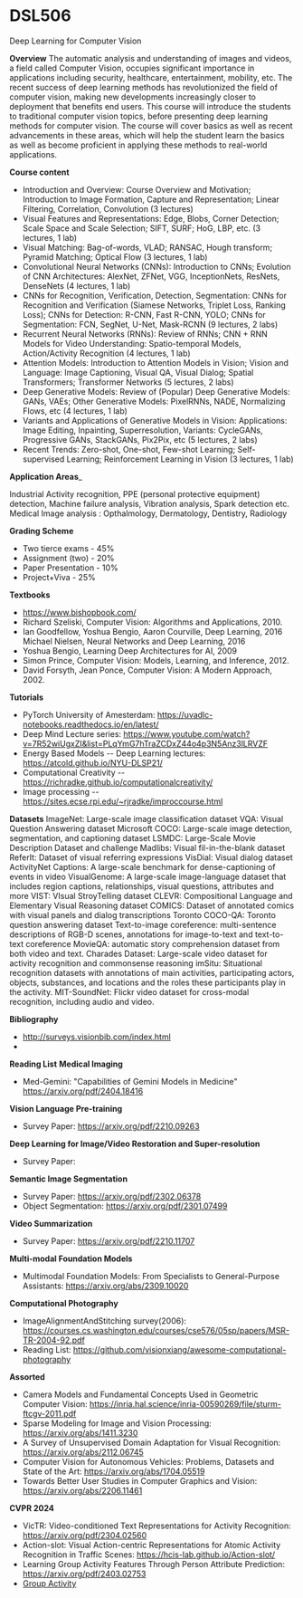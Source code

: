 # DSL506
Deep Learning for Computer Vision


__Overview__ The automatic analysis and understanding of images and videos, a field called Computer Vision, occupies significant importance in applications including security, healthcare, entertainment, mobility, etc. The recent success of deep learning methods has revolutionized the field of computer vision, making new developments increasingly closer to deployment that benefits end users. This course will introduce the students to traditional computer vision topics, before presenting deep learning methods for computer vision. The course will cover basics as well as recent advancements in these areas, which will help the student learn the basics as well as become proficient in applying these methods to real-world applications. 

__Course content__ 

* Introduction and Overview: Course Overview and Motivation; Introduction to Image Formation, Capture and Representation; Linear Filtering, Correlation, Convolution (3 lectures)
* Visual Features and Representations: Edge, Blobs, Corner Detection; Scale Space and Scale Selection; SIFT, SURF; HoG, LBP, etc. (3 lectures, 1 lab)
* Visual Matching: Bag-of-words, VLAD; RANSAC, Hough transform; Pyramid Matching; Optical Flow (3 lectures, 1 lab)
* Convolutional Neural Networks (CNNs): Introduction to CNNs; Evolution of CNN Architectures: AlexNet, ZFNet, VGG, InceptionNets, ResNets, DenseNets (4 lectures, 1 lab)
* CNNs for Recognition, Verification, Detection, Segmentation: CNNs for Recognition and Verification (Siamese Networks, Triplet Loss, Ranking Loss); CNNs for Detection: R-CNN, Fast R-CNN, YOLO; CNNs for Segmentation: FCN, SegNet, U-Net, Mask-RCNN (9 lectures, 2 labs)
* Recurrent Neural Networks (RNNs): Review of RNNs; CNN + RNN Models for Video Understanding: Spatio-temporal Models, Action/Activity Recognition (4 lectures, 1 lab)
* Attention Models: Introduction to Attention Models in Vision; Vision and Language: Image Captioning, Visual QA, Visual Dialog; Spatial 	Transformers; Transformer Networks (5 lectures, 2 labs)
* Deep Generative Models: Review of (Popular) Deep Generative Models: GANs, VAEs; Other Generative Models: PixelRNNs, NADE, Normalizing Flows, etc (4 lectures, 1 lab)
* Variants and Applications of Generative Models in Vision: Applications: Image Editing, Inpainting, Superresolution, Variants: CycleGANs, Progressive GANs, StackGANs, Pix2Pix, etc (5 lectures, 2 labs)
* Recent Trends: Zero-shot, One-shot, Few-shot Learning; Self-supervised Learning; Reinforcement Learning in Vision (3 lectures, 1 lab)

__Application Areas___

Industrial Activity recognition, PPE (personal protective equipment) detection, Machine failure analysis, Vibration analysis, Spark detection etc. 
Medical Image analysis : Opthalmology, Dermatology, Dentistry, Radiology


__Grading Scheme__

* Two tierce exams - 45% 
* Assignment (two) - 20%  
* Paper Presentation - 10%
* Project+Viva - 25%

__Textbooks__
- https://www.bishopbook.com/
- Richard Szeliski, Computer Vision: Algorithms and Applications, 2010.
- Ian Goodfellow, Yoshua Bengio, Aaron Courville, Deep Learning, 2016 Michael Nielsen, Neural Networks and Deep Learning, 2016
- Yoshua Bengio, Learning Deep Architectures for AI, 2009
- Simon Prince, Computer Vision: Models, Learning, and Inference, 2012.
- David Forsyth, Jean Ponce, Computer Vision: A Modern Approach, 2002.

__Tutorials__
* PyTorch University of Amesterdam: https://uvadlc-notebooks.readthedocs.io/en/latest/
* Deep Mind Lecture series: https://www.youtube.com/watch?v=7R52wiUgxZI&list=PLqYmG7hTraZCDxZ44o4p3N5Anz3lLRVZF
* Energy Based Models -- Deep Learning lectures: https://atcold.github.io/NYU-DLSP21/
* Computational Creativity -- https://richradke.github.io/computationalcreativity/
* Image processing -- https://sites.ecse.rpi.edu/~rjradke/improccourse.html

__Datasets__
ImageNet: Large-scale image classification dataset
VQA: Visual Question Answering dataset
Microsoft COCO: Large-scale image detection, segmentation, and captioning dataset
LSMDC: Large-Scale Movie Description Dataset and challenge
Madlibs: Visual fil-in-the-blank dataset
ReferIt: Dataset of visual referring expressions
VisDial: Visual dialog dataset
ActivityNet Captions: A large-scale benchmark for dense-captioning of events in video
VisualGenome: A large-scale image-language dataset that includes region captions, relationships, visual questions, attributes and more
VIST: VIsual StroyTelling dataset
CLEVR: Compositional Language and Elementary Visual Reasoning dataset
COMICS: Dataset of annotated comics with visual panels and dialog transcriptions
Toronto COCO-QA: Toronto question answering dataset
Text-to-image coreference: multi-sentence descriptions of RGB-D scenes, annotations for image-to-text and text-to-text coreference
MovieQA: automatic story comprehension dataset from both video and text.
Charades Dataset: Large-scale video dataset for activity recognition and commonsense reasoning
imSitu: Situational recognition datasets with annotations of main activities, participating actors, objects, substances, and locations and the roles these participants play in the activity.
MIT-SoundNet: Flickr video dataset for cross-modal recognition, including audio and video.

__Bibliography__ 
* http://surveys.visionbib.com/index.html
* 

__Reading List__
__Medical Imaging__
* Med-Gemini: "Capabilities of Gemini Models in Medicine" https://arxiv.org/pdf/2404.18416

__Vision Language Pre-training__
* Survey Paper: https://arxiv.org/pdf/2210.09263

__Deep Learning for Image/Video Restoration and Super-resolution__
* Survey Paper: 

__Semantic Image Segmentation__
* Survey Paper: https://arxiv.org/pdf/2302.06378
* Object Segmentation: https://arxiv.org/pdf/2301.07499

__Video Summarization__
* Survey Paper: https://arxiv.org/pdf/2210.11707

__Multi-modal Foundation Models__
* Multimodal Foundation Models: From Specialists to General-Purpose Assistants: https://arxiv.org/abs/2309.10020

__Computational Photography__
* ImageAlignmentAndStitching survey(2006): https://courses.cs.washington.edu/courses/cse576/05sp/papers/MSR-TR-2004-92.pdf
* Reading List: https://github.com/visionxiang/awesome-computational-photography


__Assorted__
* Camera Models and Fundamental Concepts Used in Geometric Computer Vision: https://inria.hal.science/inria-00590269/file/sturm-ftcgv-2011.pdf
* Sparse Modeling for Image and Vision Processing: https://arxiv.org/abs/1411.3230
* A Survey of Unsupervised Domain Adaptation for Visual Recognition: https://arxiv.org/abs/2112.06745
* Computer Vision for Autonomous Vehicles: Problems, Datasets and State of the Art: https://arxiv.org/abs/1704.05519
* Towards Better User Studies in Computer Graphics and Vision: https://arxiv.org/abs/2206.11461


__CVPR 2024__
* VicTR: Video-conditioned Text Representations for Activity Recognition: https://arxiv.org/pdf/2304.02560
* Action-slot: Visual Action-centric Representations for Atomic Activity Recognition in Traffic Scenes: https://hcis-lab.github.io/Action-slot/
* Learning Group Activity Features Through Person Attribute Prediction: https://arxiv.org/pdf/2403.02753
* [Group Activity](https://openaccess.thecvf.com/content/CVPR2024/papers/Zhang_Bi-Causal_Group_Activity_Recognition_via_Bidirectional_Causality_CVPR_2024_paper.pdf)














